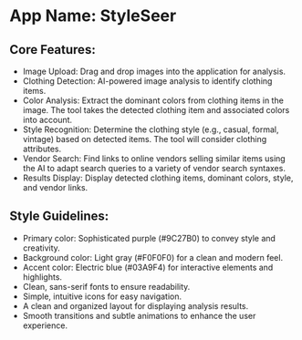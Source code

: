# **App Name**: StyleSeer

## Core Features:

- Image Upload: Drag and drop images into the application for analysis.
- Clothing Detection: AI-powered image analysis to identify clothing items.
- Color Analysis: Extract the dominant colors from clothing items in the image. The tool takes the detected clothing item and associated colors into account.
- Style Recognition: Determine the clothing style (e.g., casual, formal, vintage) based on detected items. The tool will consider clothing attributes.
- Vendor Search: Find links to online vendors selling similar items using the AI to adapt search queries to a variety of vendor search syntaxes.
- Results Display: Display detected clothing items, dominant colors, style, and vendor links.

## Style Guidelines:

- Primary color: Sophisticated purple (#9C27B0) to convey style and creativity.
- Background color: Light gray (#F0F0F0) for a clean and modern feel.
- Accent color: Electric blue (#03A9F4) for interactive elements and highlights.
- Clean, sans-serif fonts to ensure readability.
- Simple, intuitive icons for easy navigation.
- A clean and organized layout for displaying analysis results.
- Smooth transitions and subtle animations to enhance the user experience.